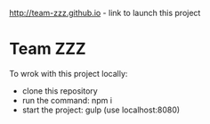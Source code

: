 http://team-zzz.github.io - link to launch this project

# Team ZZZ

To wrok with this project locally:
* clone this repository
* run the command: npm i
* start the project: gulp  (use localhost:8080)
